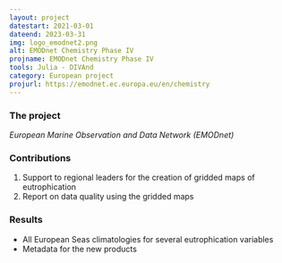 ```yaml
---
layout: project
datestart: 2021-03-01
dateend: 2023-03-31
img: logo_emodnet2.png
alt: EMODnet Chemistry Phase IV 
projname: EMODnet Chemistry Phase IV
tools: Julia - DIVAnd
category: European project
projurl: https://emodnet.ec.europa.eu/en/chemistry
---
```


### The project

_European Marine Observation and Data Network (EMODnet)_

### Contributions 

1. Support to regional leaders for the creation of gridded maps of eutrophication
2. Report on data quality using the gridded maps

### Results

- All European Seas climatologies for several eutrophication variables 
- Metadata for the new products